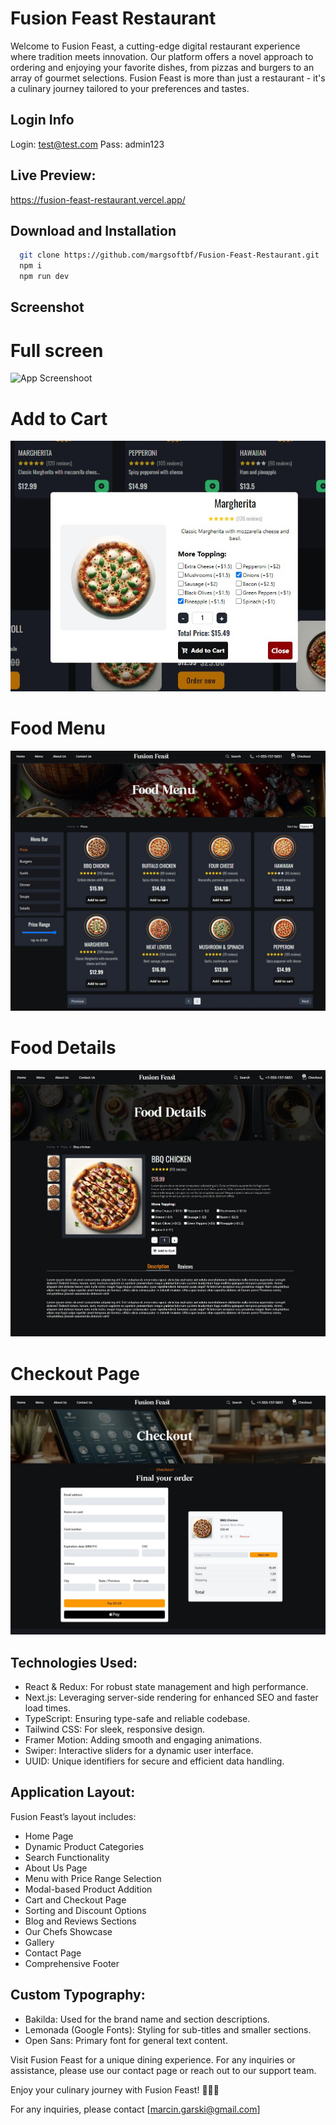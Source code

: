 # Fusion Feast Restaurant

Welcome to Fusion Feast, a cutting-edge digital restaurant experience where tradition meets innovation. Our platform offers a novel approach to ordering and enjoying your favorite dishes, from pizzas and burgers to an array of gourmet selections. Fusion Feast is more than just a restaurant - it's a culinary journey tailored to your preferences and tastes.

## Login Info

Login: test@test.com
Pass: admin123

## Live Preview:

https://fusion-feast-restaurant.vercel.app/

## Download and Installation

```bash
  git clone https://github.com/margsoftbf/Fusion-Feast-Restaurant.git
  npm i
  npm run dev
```

## Screenshot

# Full screen
![App Screenshoot](https://github.com/margsoftbf/Fusion-Feast-Restaurant/blob/main/public/assets/screenshot/FullScreen.png)

# Add to Cart
![App Screenshoot](https://github.com/margsoftbf/Fusion-Feast-Restaurant/blob/main/public/assets/screenshot/AddToCart1.jpg?raw=true)

# Food Menu
![App Screenshoot](https://github.com/margsoftbf/Fusion-Feast-Restaurant/blob/main/public/assets/screenshot/FoodMenu.jpg?raw=true)

# Food Details
![App Screenshoot](https://github.com/margsoftbf/Fusion-Feast-Restaurant/blob/main/public/assets/screenshot/FoodDetails.jpg?raw=true)

# Checkout Page
![App Screenshoot](https://github.com/margsoftbf/Fusion-Feast-Restaurant/blob/main/public/assets/screenshot/Checkout.jpg?raw=true)


## Technologies Used:

- React & Redux: For robust state management and high performance.
- Next.js: Leveraging server-side rendering for enhanced SEO and faster load times.
- TypeScript: Ensuring type-safe and reliable codebase.
- Tailwind CSS: For sleek, responsive design.
- Framer Motion: Adding smooth and engaging animations.
- Swiper: Interactive sliders for a dynamic user interface.
- UUID: Unique identifiers for secure and efficient data handling.


## Application Layout:

Fusion Feast’s layout includes:

- Home Page
- Dynamic Product Categories
- Search Functionality
- About Us Page
- Menu with Price Range Selection
- Modal-based Product Addition
- Cart and Checkout Page
- Sorting and Discount Options
- Blog and Reviews Sections
- Our Chefs Showcase
- Gallery
- Contact Page
- Comprehensive Footer


## Custom Typography:

- Bakilda: Used for the brand name and section descriptions.
- Lemonada (Google Fonts): Styling for sub-titles and smaller sections.
- Open Sans: Primary font for general text content.



Visit Fusion Feast for a unique dining experience. For any inquiries or assistance, please use our contact page or reach out to our support team.

Enjoy your culinary journey with Fusion Feast! 🍔🍕🚀

For any inquiries, please contact [marcin.garski@gmail.com]